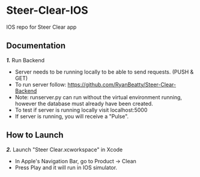 # Steer-Clear-IOS
IOS repo for Steer Clear app

## Documentation

***1.*** Run Backend
* Server needs to be running locally to be able to send requests. (PUSH & GET)
* To run server follow: https://github.com/RyanBeatty/Steer-Clear-Backend
* Note: runserver.py can run without the virtual environment running, however the database must already have been created.
* To test if server is running locally visit localhost:5000
* If server is running, you will receive a "Pulse".

## How to Launch

***2.*** Launch "Steer Clear.xcworkspace" in Xcode
* In Apple's Navigation Bar, go to Product -> Clean
* Press Play and it will run in IOS simulator. 
